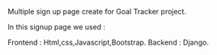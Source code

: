 Multiple sign up page create for Goal Tracker project.

In this signup page we used :

Frontend : Html,css,Javascript,Bootstrap.
Backend : Django. 
